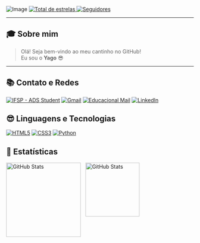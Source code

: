 
![Image](https://github.com/user-attachments/assets/5568ad74-d00a-4ffa-8840-603e721f2dd2)
    </a> 
    <a href="https://github.com/Yagoinha?tab=repositories&sort=stargazers">
        <img j
            alt="Total de estrelas" 
            title="Total de estrelas GitHub" 
            src="https://custom-icon-badges.demolab.com/github/stars/Yagoinha?color=55960c&style=for-the-badge&labelColor=488207&logo=star&label=estrelas"
        />
    </a>
    <a href="https://github.com/Yagoinha?tab=followers">
        <img 
            alt="Seguidores" 
            title="Me siga no GitHub" 
            src="https://custom-icon-badges.demolab.com/github/followers/Yagoinha?color=236ad3&labelColor=1155ba&style=for-the-badge&logo=github&label=Seguidores&logoColor=white"
        />
    </a>
</p>

---

## 🎓 Sobre mim

> Olá! Seja bem-vindo ao meu cantinho no GitHub!  
> Eu sou o **Yago** 😎

---

## 📚 Contato e Redes

[![IFSP - ADS Student](https://custom-icon-badges.demolab.com/badge/IFSP%20-%20ADS%20Student-0A1E3F.svg?logo=graduation-cap&logoColor=white)](https://ifsp.edu.br)
[![Gmail](https://custom-icon-badges.demolab.com/badge/Gmail%20-%20yagoinha@gmail.com-0A1E3F.svg?logo=gmail&logoColor=white)](mailto:yagoinha@gmail.com)
[![Educacional Mail](https://custom-icon-badges.demolab.com/badge/Educacional%20Mail%20-%20dini.yago@aluno.ifsp.edu.br-0A1E3F.svg?logo=mail&logoColor=white)](mailto:dini.yago@aluno.ifsp.edu.br)
[![LinkedIn](https://custom-icon-badges.demolab.com/badge/LinkedIn%20-%20Yago%20Barbosa%20Dini-0A1E3F.svg?logo=linkedin&logoColor=white)](https://www.linkedin.com/in/yago-barbosa-dini-b1405b302/)

##  😎 Linguagens e Tecnologias 

[![HTML5](https://custom-icon-badges.demolab.com/badge/HTML5-E34F26.svg?logo=html5&logoColor=white)]()
[![CSS3](https://custom-icon-badges.demolab.com/badge/CSS3-1572B6.svg?logo=css3&logoColor=white)]()
[![Python](https://custom-icon-badges.demolab.com/badge/Python-3776AB.svg?logo=python&logoColor=white)]()


##  🧐 Estatísticas

<p>
  <img 
    align="left" 
    alt="GitHub Stats" 
    height="200" 
    style="padding-right: 10px;" 
    src="https://github-readme-stats.vercel.app/api?username=Yagoinha&show_icons=true&theme=dark&include_all_commits=true&locale=pt-br" 
  />

<img 
      align="left" 
      alt="GitHub Stats" 
      height="145" 
      src="https://github-readme-stats.vercel.app/api/top-langs/?username=Yagoinha&theme=dark&layout=compact&custom_title=Tecnologias&langs_count=9" 
  />

</p>
